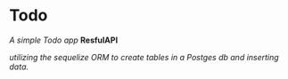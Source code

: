 # **Todo**
*A simple Todo app*  **ResfulAPI** 


*utilizing the sequelize ORM to create tables in a Postges db and inserting data.*
